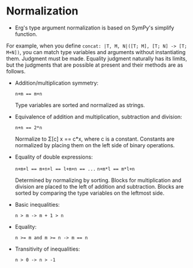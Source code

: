 # Normalization

* Erg's type argument normalization is based on SymPy's simplify function.

For example, when you define `concat: |T, M, N|([T; M], [T; N] -> [T; M+N])`, you can match type variables and arguments without instantiating them. Judgment must be made.
Equality judgment naturally has its limits, but the judgments that are possible at present and their methods are as follows.

* Addition/multiplication symmetry:

  `n+m == m+n`

  Type variables are sorted and normalized as strings.

* Equivalence of addition and multiplication, subtraction and division:

  `n+n == 2*n`

  Normalize to Σ[c] x == c*x, where c is a constant.
  Constants are normalized by placing them on the left side of binary operations.

* Equality of double expressions:

  `n+m+l == m+n+l == l+m+n == ...`
  `n+m*l == m*l+n`

  Determined by normalizing by sorting.
  Blocks for multiplication and division are placed to the left of addition and subtraction. Blocks are sorted by comparing the type variables on the leftmost side.

* Basic inequalities:

  `n > m -> m + 1 > n`

* Equality:

  `n >= m and m >= n -> m == n`

* Transitivity of inequalities:

  `n > 0 -> n > -1`